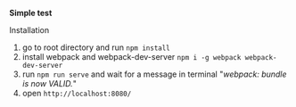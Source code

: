 **Simple test**

Installation

1) go to root directory and run `npm install`  
2) install webpack and webpack-dev-server `npm i -g webpack webpack-dev-server`  
3) run `npm run serve` and wait for a message in terminal "_webpack: bundle is now VALID._"  
4) open `http://localhost:8080/`

